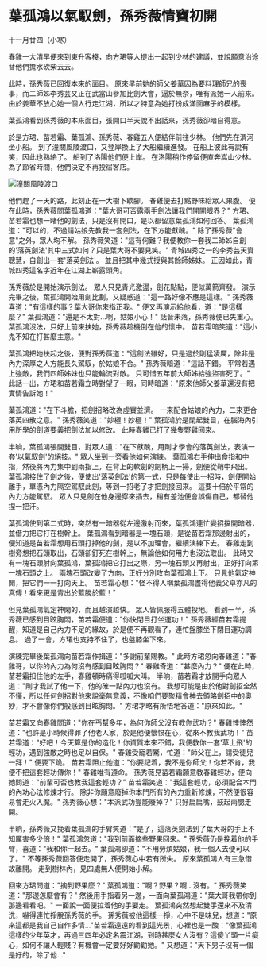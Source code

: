 # 葉孤鴻以氣馭劍，孫秀薇情竇初開

十一月廿四（小寒）

春雞一大清早便來到東升客棧，向方珺等人提出一起到少林的建議，並說願意沿途替他們擔水砍柴云云。

此時，孫秀薇已回復本來的面目。 原來早前她的師父姜華因為要料理師兄的喪事，而二師姊李秀芸又正在武當山參加比劍大會，逼於無奈，唯有派她一人前來。 由於姜華不放心她一個人行走江湖，所以才特意為她打扮成滿面麻子的模樣。

葉孤鴻看到孫秀薇的本來面目，張開口半天說不出話來，孫秀薇卻暗自得意。

於是方珺、苗若霜、葉孤鴻、孫秀薇、春雞五人便結伴前往少林。 他們先在渭河坐小船。 到了潼關風陵渡口，又登岸換上了大船繼續進發。 在船上彼此有說有笑，因此也熟絡了。 船到了洛陽他們便上岸。 在洛陽稍作停留便直奔嵩山少林。 為了節省時間，他們決定不再投宿客店。

![&#x6F7C;&#x95DC;&#x98A8;&#x9675;&#x6E21;&#x53E3;](http://www.likefar.com/attached/image/20121115/50a45dedeb23b.jpg)

他們趕了一天的路，此刻正在一大樹下歇腳。 春雞便去打點野味給眾人果腹。 便在此時，孫秀薇問葉孤鴻道："葉大哥可否露兩手劍法讓我們開開眼界？" 方珺、苗若霜也想一睹他的劍法，只是沒有開口，是以都留意葉孤鴻如何回答。 葉孤鴻道："可以的，不過請姑娘先教我一套劍法，在下方能獻醜。" 除了孫秀薇"會意"之外，眾人均不解。 孫秀薇笑道："這有何難？我便教你一套我二師姊自創的'落英劍法'其中三式如何？只是葉大哥不要見笑。" 青城四秀之一的李秀芸天資聰慧，自創出一套'落英劍法'。 並且把其中幾式授與其餘師姊妹。 正因如此，青城四秀這名字近年在江湖上嶄露頭角。

孫秀薇於是開始演示劍法。 眾人只見青光激盪，劍花點點，便似萬箭齊發。 演示完畢之後，葉孤鴻開始用劍比劃，又疑惑道："這一路好像不應是這樣。" 孫秀薇喜道："有這樣的事？葉大哥你來指正我。" 便又再演示給他看，道："是這樣麼？" 葉孤鴻道："還是不太對...啊，姑娘小心！" 話音未落，孫秀薇便已失重心。 葉孤鴻沒法，只好上前來扶她，孫秀薇趁機倒在他的懷中。 苗若霜暗笑道："這小鬼不知在打甚麼主意。"

葉孤鴻把她扶起之後，便對孫秀薇道："這劍法雖好，只是過於剛猛凌厲，除非是內力深厚之人方能長久駕馭，於姑娘不合。" 孫秀薇暗道："這話不錯。 平常若遇上強敵，我們四師姊妹也只能輪流對敵。 只可惜五年前大師姊給強盜害死了。" 此話一出，方珺和苗若霜立時對望了一眼，同時暗道："原來他師父姜華還沒有把實情告訴她！"

葉孤鴻道："在下斗膽，把劍招略改為虛實並濟。 一來配合姑娘的內力，二來更合落英四散之意。" 孫秀薇笑道："妙極！妙極！" 葉孤鴻於是閉起雙目，在腦海內引用所學的劍道要義把劍法加以修改。 此時春雞已打了幾隻野雞回來。

半晌，葉孤鴻張開雙目，對眾人道："在下獻醜，用剛才學會的落英劍法，表演一套'以氣馭劍'的絕技。" 眾人坐到一旁看他如何演練。 葉孤鴻右手伸出食指和中指，然後將內力集中到兩指上，在背上的軟劍的劍柄上一掃，劍便從鞘中飛出。 葉孤鴻接住了劍之後，便使出'落英劍法'的第一式，只是每使出一招時，劍便開始離手，單憑內力隔空駕馭此劍，等到一招老了才把劍接回來。 這要十倍於平常的內力方能駕馭。 眾人只見劍在他身邊穿來插去，稍有差池便會誤傷自己，都替他捏一把汗。

葉孤鴻使到第二式時，突然有一暗器從左邊激射而來，葉孤鴻連忙變招擋開暗器，並借力把它打在樹幹上。 葉孤鴻看到暗器是一塊石頭，是從苗若霜那邊射出的，便知道是苗若霜想用石頭打掉他的劍，是以不加理會，繼續演練下去。 春雞走到樹旁想把石頭取出，石頭卻釘死在樹幹上，無論他如何用力也沒法取出。 此時又有一塊石頭射向葉孤鴻，葉孤鴻把它打出之際，另一塊石頭又再射出，正好打向第一塊石頭之上。 兩塊石頭改變了方向，正好分別攻向葉孤鴻上下。 只見他氣定神閒，把它們一一打向天上。 苗若霜心想："怪不得人稱葉孤鴻盡得他義父卓亦凡的真傳！看來更是青出於藍勝於藍！"

但見葉孤鴻氣定神閑的，而且越演越快。 眾人皆佩服得五體投地。 看到一半，孫秀薇已感到目眩胸悶，苗若霜便道："你快閉目打坐運功！" 孫秀薇經苗若霜提醒，知道是自己內力不足的緣故，於是便不再觀看了，連忙盤膝坐下閉目運功調息。 過了一會，方珺也支持不住了，也盤膝坐下來。

演練完畢後葉孤鴻向苗若霜作揖道："多謝前輩賜教。" 此時方珺忽向春雞道："春雞哥，以你的內力為何沒有感到目眩胸悶？" 春雞奇道："甚麼內力？" 便在此時，苗若霜扣住他的左手，春雞頓時痛得呱呱大叫。 半晌，苗若霜才放開手向眾人道："剛才我試了他一下，他的確一點內力也沒有。 我想可能是由於他對劍招全然不懂，所以任何劍招對他來說毫無意義，不像咱們要聚精會神去領略劍招中的奧妙，才不會像你們般感到目眩胸悶。" 方珺才略有所悟地答道："原來如此。"

苗若霜又向春雞問道："你在丐幫多年，為何你師父沒有教你武功？" 春雞悻悻然道："也許是小時候得罪了他老人家，於是他便懷恨在心，從來不教我武功！" 苗若霜道："好吧！今天算是你的造化！你資質本來不錯，我便教你一套'草上飛'的輕功，遇到強敵之時也足以自保。" 春雞受寵若驚，忙道："師父在上，請受徒兒一拜！" 便要下跪。 苗若霜阻止他道："你要記着，我不是你師父！你若不肯，我便不把這套輕功傳你！" 春雞唯有遵命。 孫秀薇見苗若霜願意教春雞輕功，便向她問道："前輩可否也教我這套輕功？" 苗若霜笑道："我這套輕功，必須配合本門的內功心法修煉才行。 除非你願意廢掉你本門所有的內力重新修煉，不然便很容易會走火入魔。" 孫秀薇心想："本派武功豈能廢掉？" 只好扁扁嘴，鼓起兩腮走開。

半晌，孫秀薇又挽着葉孤鴻的手臂笑道："是了，這落英劍法到了葉大哥的手上不知厲害多少倍！" 葉孤鴻忽道："我到前面摘些野果回來。" 孫秀薇仍是挽着他的手臂，喜道："我和你一起去。" 葉孤鴻卻道："不用勞煩姑娘，我一個人去便可以了。" 不等孫秀薇回答便走開了，孫秀薇心中若有所失。 原來葉孤鴻人有三急借故離開。 走到樹林內，見四處無人便開始小解。

回來方珺問道："摘到野果麼？" 葉孤鴻道："啊？野果？啊...沒有。" 孫秀薇笑道："那邊怎麼會有？" 然後用手指着另一邊，一面向葉孤鴻道："葉大哥我帶你到那邊看看吧。" 一面說一面便拉着他的手要走。 葉孤鴻突然想起雙手還來不及清洗，嚇得連忙掙脫孫秀薇的手。 孫秀薇被他這樣一掙，心中不是味兒，想道："原來這都是我自己自作多情..."苗若霜遠遠的看到這光景，心裡也是一酸："像葉孤鴻這樣的少年英才，再過三四年必定名震江湖，到時甚麼女人沒有？這傻丫頭一片癡心，如何不讓人輕賤？有機會一定要好好勸勸她。" 又想道："天下男子沒有一個是好的，除了他..."

